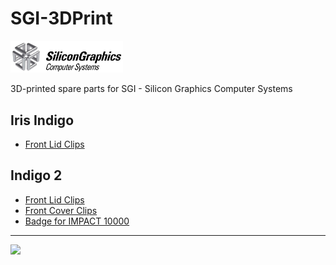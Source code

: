 # SGI-3DPrint

<img src="https://github.com/flexion-unity/SGI-3DPrint/raw/main/img/SGI-Logo.png" width="180">

3D-printed spare parts for SGI - Silicon Graphics Computer Systems


## Iris Indigo

- [Front Lid Clips](Indigo/front-lid/)

## Indigo 2

- [Front Lid Clips](Indigo2/front-lid/)
- [Front Cover Clips](Indigo2/front-cover/)
- [Badge for IMPACT 10000](Indigo2/badge-10000/)

<hr><img src="https://www.flexion.ch/cdn/img/flexion.svg" width="120">
